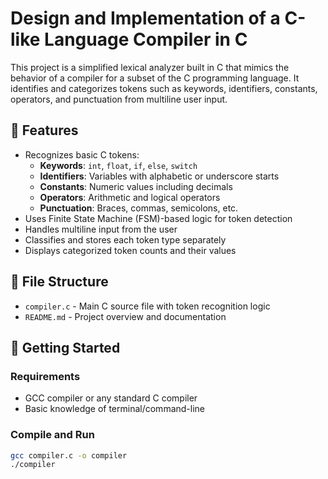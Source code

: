 # Design and Implementation of a C-like Language Compiler in C

This project is a simplified lexical analyzer built in C that mimics the behavior of a compiler for a subset of the C programming language. It identifies and categorizes tokens such as keywords, identifiers, constants, operators, and punctuation from multiline user input.

## 📌 Features

- Recognizes basic C tokens:  
  - **Keywords**: `int`, `float`, `if`, `else`, `switch`  
  - **Identifiers**: Variables with alphabetic or underscore starts  
  - **Constants**: Numeric values including decimals  
  - **Operators**: Arithmetic and logical operators  
  - **Punctuation**: Braces, commas, semicolons, etc.  
- Uses Finite State Machine (FSM)-based logic for token detection  
- Handles multiline input from the user  
- Classifies and stores each token type separately  
- Displays categorized token counts and their values  

## 📂 File Structure

- `compiler.c` - Main C source file with token recognition logic  
- `README.md` - Project overview and documentation  

## 🚀 Getting Started

### Requirements

- GCC compiler or any standard C compiler  
- Basic knowledge of terminal/command-line

### Compile and Run

```bash
gcc compiler.c -o compiler
./compiler
